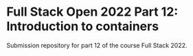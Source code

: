# Full Stack Open 2022 Part 12: Introduction to containers

Submission repository for part 12 of the course Full Stack 2022.
